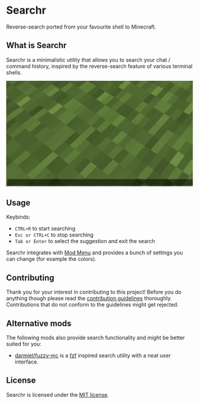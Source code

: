 # Searchr

Reverse-search ported from your favourite shell to Minecraft.

## What is Searchr

Searchr is a minimalistic utility that allows you to search your chat / command history, inspired by the reverse-search feature of various terminal
shells.

![Showcase](.images/showcase.gif)

## Usage

Keybinds:

- `CTRL+R` to start searching
- `Esc or CTRL+C` to stop searching
- `Tab or Enter` to select the suggestion and exit the search

Searchr integrates with [Mod Menu](https://modrinth.com/mod/modmenu) and provides a bunch of settings you can change (for example the colors).

## Contributing

Thank you for your interest in contributing to this project! Before you do anything though please read the [contribution guidelines](CONTRIBUTING.md)
thoroughly. Contributions that do not conform to the guidelines might get rejected.

## Alternative mods

The following mods also provide search functionality and might be better suited for you:

- [darmiel/fuzzy-mc](https://github.com/darmiel/fuzzy-mc) is a [fzf](https://github.com/junegunn/fzf) inspired search utility with a neat user
  interface.

## License

Searchr is licensed under the [MIT license](LICENSE).